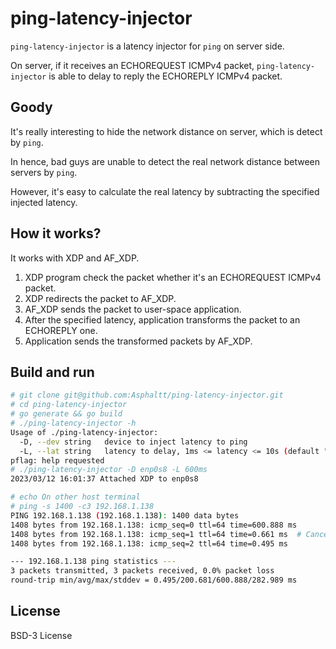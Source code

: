 # ping-latency-injector

`ping-latency-injector` is a latency injector for `ping` on server side.

On server, if it receives an ECHOREQUEST ICMPv4 packet, `ping-latency-injector` is able to
delay to reply the ECHOREPLY ICMPv4 packet.

## Goody

It's really interesting to hide the network distance on server, which is detect
by `ping`.

In hence, bad guys are unable to detect the real network distance between
servers by `ping`.

However, it's easy to calculate the real latency by subtracting the specified
injected latency.

## How it works?

It works with XDP and AF_XDP.

1. XDP program check the packet whether it's an ECHOREQUEST ICMPv4 packet.
2. XDP redirects the packet to AF_XDP.
3. AF_XDP sends the packet to user-space application.
4. After the specified latency, application transforms the packet to an
   ECHOREPLY one.
5. Application sends the transformed packets by AF_XDP.

## Build and run

```bash
# git clone git@github.com:Asphaltt/ping-latency-injector.git
# cd ping-latency-injector
# go generate && go build
# ./ping-latency-injector -h
Usage of ./ping-latency-injector:
  -D, --dev string   device to inject latency to ping
  -L, --lat string   latency to delay, 1ms <= latency <= 10s (default "1ms")
pflag: help requested
# ./ping-latency-injector -D enp0s8 -L 600ms
2023/03/12 16:01:37 Attached XDP to enp0s8

# echo On other host terminal
# ping -s 1400 -c3 192.168.1.138
PING 192.168.1.138 (192.168.1.138): 1400 data bytes
1408 bytes from 192.168.1.138: icmp_seq=0 ttl=64 time=600.888 ms
1408 bytes from 192.168.1.138: icmp_seq=1 ttl=64 time=0.661 ms  # Cancel suddenly
1408 bytes from 192.168.1.138: icmp_seq=2 ttl=64 time=0.495 ms

--- 192.168.1.138 ping statistics ---
3 packets transmitted, 3 packets received, 0.0% packet loss
round-trip min/avg/max/stddev = 0.495/200.681/600.888/282.989 ms
```

## License

BSD-3 License
